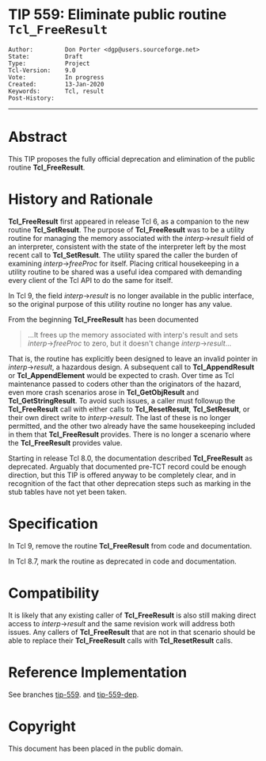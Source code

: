 # TIP 559: Eliminate public routine `Tcl_FreeResult`
	Author:         Don Porter <dgp@users.sourceforge.net>
	State:          Draft
	Type:           Project
	Tcl-Version:    9.0
	Vote:           In progress
	Created:        13-Jan-2020
	Keywords:       Tcl, result 
	Post-History:
-----

# Abstract

This TIP proposes the fully official deprecation and elimination of
the public routine **Tcl_FreeResult**.

# History and Rationale

**Tcl_FreeResult** first appeared in release Tcl 6, as a companion
to the new routine **Tcl_SetResult**.  The purpose of **Tcl_FreeResult**
was to be a utility routine for managing the memory associated with
the _interp_->_result_ field of an interpreter, consistent with the
state of the interpreter left by the most recent call
to **Tcl_SetResult**. The utility spared the caller the burden
of examining _interp_->_freeProc_ for itself. Placing critical
housekeeping in a utility routine to be shared was a useful idea
compared with demanding every client of the Tcl API to do the same
for itself.

In Tcl 9, the field _interp_->_result_ is no longer available in the
public interface, so the original purpose of this utility routine no
longer has any value.

From the beginning **Tcl_FreeResult** has been documented

>	...It  frees  up the memory associated with interp's result
>	and  sets _interp_->_freeProc_ to zero, but it doesn't change
>	_interp_->_result_...

That is, the routine has explicitly been designed to leave an invalid
pointer in _interp_->_result_, a hazardous design. A subsequent call to
**Tcl_AppendResult** or **Tcl_AppendElement** would be expected to crash.
Over time as Tcl maintenance passed to coders other than the originators
of the hazard, even more crash scenarios arose in **Tcl_GetObjResult**
and **Tcl_GetStringResult**. To avoid such issues, a caller must
followup the **Tcl_FreeResult** call with either calls to **Tcl_ResetResult**,
**Tcl_SetResult**, or their own direct write to _interp_->_result_. The
last of these is no longer permitted, and the other two already have the
same housekeeping included in them that **Tcl_FreeResult** provides. There
is no longer a scenario where the **Tcl_FreeResult** provides value.

Starting in release Tcl 8.0, the documentation described **Tcl_FreeResult**
as deprecated. Arguably that documented pre-TCT record could be enough
direction, but this TIP is offered anyway to be completely clear, and in
recognition of the fact that other deprecation steps such as marking
in the stub tables have not yet been taken.

# Specification

In Tcl 9, remove the routine **Tcl_FreeResult** from code and
documentation.

In Tcl 8.7, mark the routine as deprecated in code and documentation.

# Compatibility

It is likely that any existing caller of **Tcl_FreeResult** is also
still making direct access to _interp_->_result_ and the same revision
work will address both issues. Any callers of **Tcl_FreeResult** that
are not in that scenario should be able to replace their **Tcl_FreeResult**
calls with **Tcl_ResetResult** calls.

# Reference Implementation

See branches [tip-559](https://core.tcl-lang.org/tcl/timeline?t=tip-559).
and [tip-559-dep](https://core.tcl-lang.org/tcl/timeline?t=tip-559-dep).

# Copyright

This document has been placed in the public domain.
